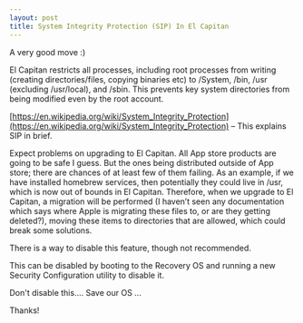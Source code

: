 ```yaml
---
layout: post
title: System Integrity Protection (SIP) In El Capitan
---
```



A very good move :)

El Capitan restricts all processes, including root processes from writing (creating directories/files, copying binaries etc) to /System, /bin, /usr (excluding /usr/local), and /sbin. This prevents key system directories from being modified even by the root account. 

[https://en.wikipedia.org/wiki/System_Integrity_Protection](https://en.wikipedia.org/wiki/System_Integrity_Protection) – This explains SIP in brief. 

Expect problems on upgrading to El Capitan. All App store products are going to be safe I guess. But the ones being distributed outside of App store; there are chances of at least few of them failing. As an example, if we have installed homebrew services, then potentially they could live in /usr, which is now out of bounds in El Capitan. Therefore, when we upgrade to El Capitan, a migration will be performed (I haven’t seen any documentation which says where Apple is migrating these files to, or are they getting deleted?), moving these items to directories that are allowed, which could break some solutions.

There is a way to disable this feature, though not recommended.

This can be disabled by booting to the Recovery OS and running a new Security Configuration utility to disable it.

Don't disable this.... Save our OS ...

Thanks!